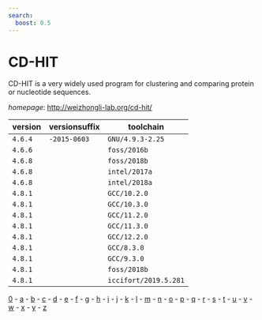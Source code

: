 ```yaml
---
search:
  boost: 0.5
---
```

# CD-HIT

CD-HIT is a very widely used program for clustering and   comparing protein or nucleotide sequences.

*homepage*: <http://weizhongli-lab.org/cd-hit/>

version | versionsuffix | toolchain
--------|---------------|----------
``4.6.4`` | ``-2015-0603`` | ``GNU/4.9.3-2.25``
``4.6.6`` |  | ``foss/2016b``
``4.6.8`` |  | ``foss/2018b``
``4.6.8`` |  | ``intel/2017a``
``4.6.8`` |  | ``intel/2018a``
``4.8.1`` |  | ``GCC/10.2.0``
``4.8.1`` |  | ``GCC/10.3.0``
``4.8.1`` |  | ``GCC/11.2.0``
``4.8.1`` |  | ``GCC/11.3.0``
``4.8.1`` |  | ``GCC/12.2.0``
``4.8.1`` |  | ``GCC/8.3.0``
``4.8.1`` |  | ``GCC/9.3.0``
``4.8.1`` |  | ``foss/2018b``
``4.8.1`` |  | ``iccifort/2019.5.281``

[0](../0/index.md) - [a](../a/index.md) - [b](../b/index.md) - [c](../c/index.md) - [d](../d/index.md) - [e](../e/index.md) - [f](../f/index.md) - [g](../g/index.md) - [h](../h/index.md) - [i](../i/index.md) - [j](../j/index.md) - [k](../k/index.md) - [l](../l/index.md) - [m](../m/index.md) - [n](../n/index.md) - [o](../o/index.md) - [p](../p/index.md) - [q](../q/index.md) - [r](../r/index.md) - [s](../s/index.md) - [t](../t/index.md) - [u](../u/index.md) - [v](../v/index.md) - [w](../w/index.md) - [x](../x/index.md) - [y](../y/index.md) - [z](../z/index.md)

